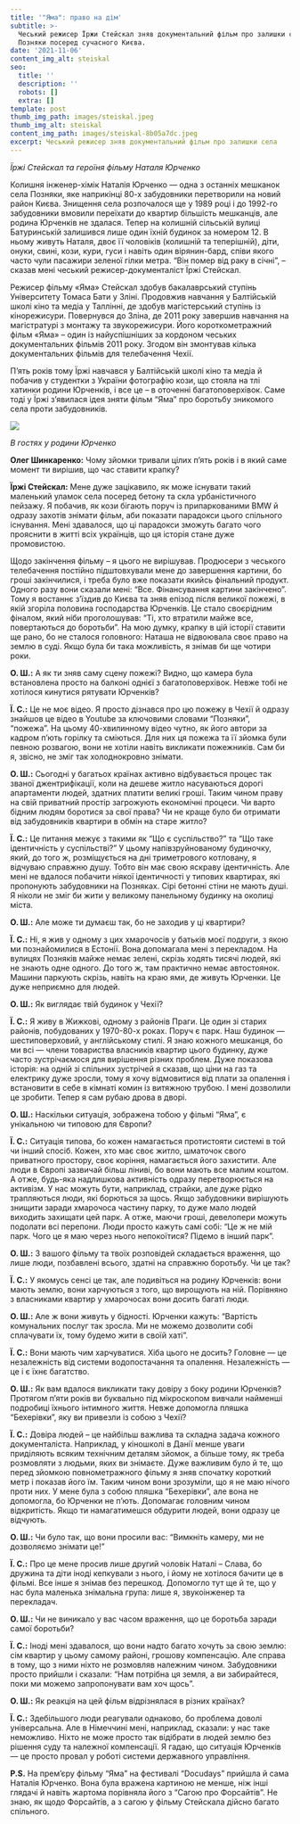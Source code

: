 ```yaml
---
title: '"Яма": право на дім'
subtitle: >-
  Чеський режисер Їржи Стейскал зняв документальний фільм про залишки села
  Позняки посеред сучасного Києва.
date: '2021-11-06'
content_img_alt: steiskal
seo:
  title: ''
  description: ''
  robots: []
  extra: []
template: post
thumb_img_path: images/steiskal.jpeg
thumb_img_alt: steiskal
content_img_path: images/steiskal-8b05a7dc.jpeg
excerpt: Чеський режисер зняв документальний фільм про залишки села
---
```

*Їржі Стейскал та героїня фільму Наталя Юрченко*

Колишня інженер-хімік Наталія Юрченко — одна з останніх мешканок села Позняки, яке наприкінці 80-х забудовники перетворили на новий район Києва. Знищення села розпочалося ще у 1989 році і до 1992-го забудовники вмовили переїхати до квартир більшість мешканців, але родина Юрченків не здалася. Тепер на колишній сільській вулиці Батуринській залишився лише один їхній будинок за номером 12. В ньому живуть Наталя, двоє її чоловіків (колишній та теперішній), діти, онуки, свині, кози, кури, гуси і навіть один вірянин-бард, співи якого часто чули пасажири зеленої гілки метра. “Він помер від раку в січні”, – сказав мені чеський режисер-документаліст Їржі Стейскал.

Режисер фільму «Яма» Стейскал здобув бакалаврський ступінь Університету Томаса Бати у Зліні. Продовжив навчання у Балтійській школі кіно та медіа у Таллінні, де здобув магістерський ступінь із кінорежисури. Повернувся до Зліна, де 2011 року завершив навчання на магістратурі з монтажу та звукорежисури. Його короткометражний фільм «Яма» – один із найуспішніших за кордоном чеських документальних фільмів 2011 року. Згодом він змонтував кілька документальних фільмів для телебачення Чехії.

П’ять років тому Їржі навчався у Балтійській школі кіно та медіа й побачив у студентки з України фотографію кози, що стояла на тлі хатинки родини Юрченків, і все це – в оточенні багатоповерхівок. Саме тоді у Їржі з’явилася ідея зняти фільм “Яма” про боротьбу зникомого села проти забудовників.

![](http://www.korydor.in.ua/wp-content/uploads/2015/03/1508193\_752466271468933\_2216909591845698790\_n.jpg)

*В гостях у родини Юрченко*

**Олег Шинкаренко:** Чому зйомки тривали цілих п’ять років і в який саме момент ти вирішив, що час ставити крапку?

**Їржі Стейскал:** Мене дуже зацікавило, як може існувати такий маленький уламок села посеред бетону та скла урбаністичного пейзажу. Я побачив, як кози бігають поруч із припаркованими BMW й одразу захотів знімати фільм, аби показати парадокси цього спільного існування. Мені здавалося, що ці парадокси зможуть багато чого прояснити в житті всіх українців, що ця історія стане дуже промовистою.

Щодо закінчення фільму – я цього не вирішував. Продюсери з чеського телебачення постійно підштовхували мене до завершення картини, бо гроші закінчилися, і треба було вже показати якийсь фінальний продукт. Одного разу вони сказали мені: “Все. Фінансування картини закінчено”. Тому я востаннє з’їздив до Києва та зняв епізод після великої пожежі, в якій згоріла половина господарства Юрченків. Це стало своєрідним фіналом, який ніби проголошував: “Ті, хто втратили майже все, повертаються до боротьби”. На мою думку, крапку в цій історії ставити ще рано, бо не сталося головного: Наташа не відвоювала своє право на землю в суді. Якщо була би така можливість, я знімав би ще чотири роки.

**О. Ш.:** А як ти зняв саму сцену пожежі? Видно, що камера була встановлена просто на балконі однієї з багатоповерхівок. Невже тобі не хотілося кинутися рятувати Юрченків?

**Ї. С.:** Це не моє відео. Я просто дізнався про цю пожежу в Чехії й одразу знайшов це відео в Youtube за ключовими словами “Позняки”, “пожежа”. На цьому 40-хвилинному відео чутно, як його автори за кадром п’ють горілку та сміються. Для них ця пожежа та її зйомка були певною розвагою, вони не хотіли навіть викликати пожежників. Сам би я, звісно, не зміг так холоднокровно знімати.

**О. Ш.:** Сьогодні у багатьох країнах активно відбувається процес так званої джентрифікації, коли на дешеве житло насуваються дорогі апартаменти людей, здатних платити великі гроші. Таким чином праву на свій приватний простір загрожують економічні процеси. Чи варто бідним людям боротися за свої права? Чи не краще було би отримати від забудовників квартири в обмін на старе житло?

**Ї. С.:** Це питання межує з такими як “Що є суспільство?” та “Що таке ідентичність у суспільстві?” У цьому напівзруйнованому будиночку, який, до того ж, розміщується на дні триметрового котловану, я відчуваю справжню душу. Тобто він має свою яскраву ідентичність. Але мені не вдалося побачити ніякої ідентичності у типових квартирах, які пропонують забудовники на Позняках. Сірі бетонні стіни не мають душі. Я ніколи не зміг би жити у великому панельному будинку на околиці міста.

**О. Ш.:** Але може ти думаєш так, бо не заходив у ці квартири?

**Ї. С.:** Ні, я жив у одному з цих хмарочосів у батьків моєї подруги, з якою ми познайомилися в Естонії. Вона допомагала мені з перекладом. На вулицях Позняків майже немає зелені, скрізь ходять тисячі людей, які не знають одне одного. До того ж, там практично немає автостоянок. Машини паркують скрізь, навіть на краю ями, де живуть Юрченки. Це дуже неприємно для людей.

**О. Ш.:** Як виглядає твій будинок у Чехії?

**Ї. С.:** Я живу в Жижкові, одному з районів Праги. Це один зі старих районів, побудованих у 1970-80-х роках. Поруч є парк. Наш будинок — шестиповерховий, у англійському стилі. Я знаю кожного мешканця, бо ми всі — члени товариства власників квартир цього будинку, дуже часто зустрічаємося для вирішення різних проблем. Дуже показова історія: на одній зі спільних зустрічей я сказав, що ціни на газ та електрику дуже зросли, тому я хочу відмовитися від плати за опалення і встановити в себе в кімнаті комин із витяжною трубою. І мені дозволили це зробити. Тепер я сам рубаю дрова в дворі.

**О. Ш.:** Наскільки ситуація, зображена тобою у фільмі “Яма”, є унікальною чи типовою для Європи?

**Ї. С.:** Ситуація типова, бо кожен намагається протистояти системі в той чи інший спосіб. Кожен, хто має своє житло, шматочок свого приватного простору, своє коріння, намагається його захистити. Але люди в Європі зазвичай більш ліниві, бо вони мають все малим коштом. А отже, будь-яка надлишкова активність одразу перетворюється на активізм. У нас можуть бути, наприклад, страйки, але дуже рідко трапляються люди, які борються за щось. Якщо забудовники вирішують знищити заради хмарочоса частину парку, то дуже мало людей виходить захищати цей парк. А отже, маючи гроші, девелопери можуть подолати всі перепони. Люди просто кажуть самі собі: “Це ж не мій парк. Чого це я маю через нього непокоїтися? Підемо в інший парк”.

**О. Ш.:** З вашого фільму та твоїх розповідей складається враження, що лише люди, позбавлені всього, здатні на справжню боротьбу. Чи це так?

**Ї. С.:** У якомусь сенсі це так, але подивіться на родину Юрченків: вони мають землю, вони харчуються з того, що вирощують на ній. Порівняно з власниками квартир у хмарочосах вони досить багаті люди.

**О. Ш.:** Але ж вони живуть у бідності. Юрченки кажуть: “Вартість комунальних послуг так зросла. Ми не можемо дозволити собі сплачувати їх, тому будемо жити в своїй хаті”.

**Ї. С.:** Вони мають чим харчуватися. Хіба цього не досить? Головне — це незалежність від системи водопостачання та опалення. Незалежність — це і є їхнє багатство.

**О. Ш.:** Як вам вдалося викликати таку довіру з боку родини Юрченків? Протягом п’яти років ви буквально під мікроскопом вивчали найменші подробиці їхнього інтимного життя. Невже допомогла пляшка “Бехерівки”, яку ви привезли із собою з Чехії?

**Ї. С.:** Довіра людей – це найбільш важлива та складна задача кожного документаліста. Наприклад, у кіношколі в Данії менше уваги приділяють всяким технічним деталям зйомок, а більше тому, як треба розмовляти з людьми, яких ви знімаєте. Дуже важливим було й те, що перед зйомкою повнометражного фільму я зняв спочатку короткий метр і показав його їм. Таким чином вони зрозуміли, що я не маю нічого проти них. У мене була з собою пляшка “Бехерівки”, але вона не допомогла, бо Юрченки не п’ють. Допомагає головним чином відкритість. Якщо ти намагатимешся обдурити людей, вони одразу це відчують.

**О. Ш.:** Чи було так, що вони просили вас: “Вимкніть камеру, ми не дозволяємо знімати це!”

**Ї. С.:** Про це мене просив лише другий чоловік Наталі – Слава, бо дружина та діти іноді кепкували з нього, і йому не хотілося бачити це в фільмі. Все інше я знімав без перешкод. Допомогло тут ще й те, що у нас була маленька знімальна група: лише я, звукоінженер та перекладач.

**О. Ш.:** Чи не виникало у вас часом враження, що це боротьба заради самої боротьби?

**Ї. С.:** Іноді мені здавалося, що вони надто багато хочуть за свою землю: сім квартир у цьому самому районі, грошову компенсацію. Але справа в тому, що з ними ніхто не розмовляв належним чином. Забудовники просто прийшли і сказали: “Нам потрібна ця земля, а ви забирайтеся, поки ми можемо запропонувати вам хоч щось”.

**О. Ш.:** Як реакція на цей фільм відрізнялася в різних країнах?

**Ї. С.:** Здебільшого люди реагували однаково, бо проблема доволі універсальна. Але в Німеччині мені, наприклад, сказали: у нас таке неможливо. Ніхто не може просто так відібрати в людей землю без рішення суду та належної компенсації. Я гадаю, що ситуація Юрченків — це просто провал у роботі системи державного управління.

**P.S.** На прем’єру фільму “Яма” на фестивалі “Docudays” прийшла й сама Наталія Юрченко. Вона була вражена картиною не менше, ніж інші глядачі й навіть жартома порівняла його з “Сагою про Форсайтів”. Не знаю, як щодо Форсайтів, а з сагою у фільму Стейскала дійсно багато спільного. 
